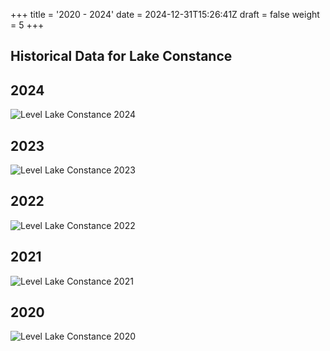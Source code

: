 +++
title = '2020 - 2024'
date = 2024-12-31T15:26:41Z
draft = false
weight = 5
+++

## Historical Data for Lake Constance

## 2024

![Level Lake Constance 2024](/images/EN/graphs_historic/longterm_EN_2024.png)

## 2023

![Level Lake Constance 2023](/images/EN/graphs_historic/longterm_EN_2023.png)

## 2022

![Level Lake Constance 2022](/images/EN/graphs_historic/longterm_EN_2022.png)

## 2021

![Level Lake Constance 2021](/images/EN/graphs_historic/longterm_EN_2021.png)

## 2020

![Level Lake Constance 2020](/images/EN/graphs_historic/longterm_EN_2020.png)